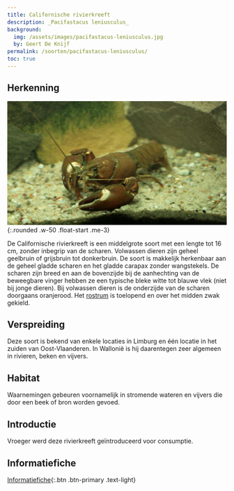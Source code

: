 ```yaml
---
title: Californische rivierkreeft
description: _Pacifastacus leniusculus_
background:
  img: /assets/images/pacifastacus-leniusculus.jpg
  by: Geert De Knijf
permalink: /soorten/pacifastacus-leniusculus/
toc: true
---
```


## Herkenning

![photo](/assets/images/p_leniusculus_XV_2.jpg){:.rounded .w-50 .float-start .me-3}

De Californische rivierkreeft is een middelgrote soort met een lengte tot 16 cm, zonder inbegrip van de scharen. Volwassen dieren zijn geheel geelbruin of grijsbruin tot donkerbruin. De soort is makkelijk herkenbaar aan de geheel gladde scharen en het gladde carapax zonder wangstekels. De scharen zijn breed en aan de bovenzijde bij de aanhechting van de beweegbare vinger hebben ze een typische bleke witte tot blauwe vlek (niet bij jonge dieren). Bij volwassen dieren is de onderzijde van de scharen doorgaans oranjerood. Het [rostrum](/determinatie/) is toelopend en over het midden zwak gekield.

## Verspreiding

Deze soort is bekend van enkele locaties in Limburg en één locatie in het zuiden van Oost-Vlaanderen. In Wallonië is hij daarentegen zeer algemeen in rivieren, beken en vijvers. 

## Habitat

Waarnemingen gebeuren voornamelijk in stromende wateren en vijvers die door een beek of bron worden gevoed.

## Introductie

Vroeger werd deze rivierkreeft geïntroduceerd voor consumptie.

## Informatiefiche

[Informatiefiche](https://www.iasregulation.be/565/download){:.btn .btn-primary .text-light}
